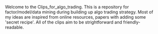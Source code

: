 Welcome to the Clips_for_algo_trading. This is a repository for factor/model/data mining during building up algo trading strategy. Most of my ideas are inspired from online resources, papers with adding some 'secret recipe'. All of the clips aim to be strightforward and friendly-readable. 
